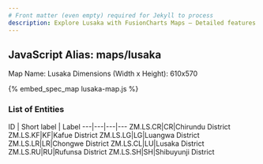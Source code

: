 ```yaml
---
# Front matter (even empty) required for Jekyll to process
description: Explore Lusaka with FusionCharts Maps – Detailed features for seamless integration. Try now & enhance your data visualization today! 
---
```


## JavaScript Alias: maps/lusaka

Map Name: Lusaka
Dimensions (Width x Height): 610x570

{% embed_spec_map lusaka-map.js %}

### List of Entities

ID | Short label | Label
---|---|---|---
ZM.LS.CR|CR|Chirundu District
ZM.LS.KF|KF|Kafue District
ZM.LS.LG|LG|Luangwa District
ZM.LS.LR|LR|Chongwe District
ZM.LS.CL|LU|Lusaka District
ZM.LS.RU|RU|Rufunsa District
ZM.LS.SH|SH|Shibuyunji District